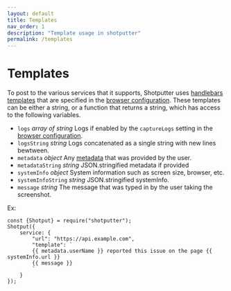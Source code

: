 ```yaml
---
layout: default
title: Templates
nav_order: 1
description: "Template usage in shotputter"
permalink: /templates
---
```


# Templates

To post to the various services that it supports, Shotputter uses [handlebars templates](https://handlebarsjs.com/) that are
specified in the [browser configuration](/shotputter/#browser-configuration). These templates can be either
a string, or a function that returns a string, which has access to the following variables.

* `logs` *array of string* Logs if enabled by the `captureLogs` setting in the [browser configuration](/#browser-configuration).
* `logsString` *string* Logs concatenated as a single string with new lines bewtween.
* `metadata` *object* Any [metadata](/shotputter/#metadata) that was provided by the user.
* `metadataString` *string* JSON.stringified metadata if provided
* `systemInfo` *object* System information such as screen size, browser, etc.
* `systemInfoString` *string* JSON.stringified systemInfo.
* `message` *string* The message that was typed in by the user taking the screenshot.

Ex:

```$xslt
const {Shotput} = require("shotputter");
Shotput({
    service: {
        "url": "https://api.example.com",
        "template": `
        {{ metadata.userName }} reported this issue on the page {{ systemInfo.url }} 
        {{ message }}
        `
    }
});
```
